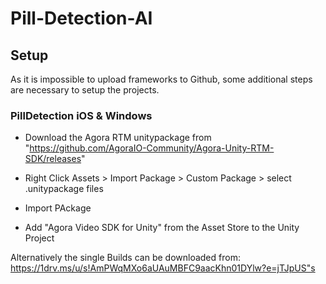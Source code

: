 # Pill-Detection-AI

## Setup
As it is impossible to upload frameworks to Github, some additional steps are necessary to setup the projects.

### PillDetection iOS & Windows
- Download the Agora RTM unitypackage from "https://github.com/AgoraIO-Community/Agora-Unity-RTM-SDK/releases"
- Right Click Assets > Import Package > Custom Package > select .unitypackage files
- Import PAckage

- Add "Agora Video SDK for Unity" from the Asset Store to the Unity Project

Alternatively the single Builds can be downloaded from:
https://1drv.ms/u/s!AmPWqMXo6aUAuMBFC9aacKhn01DYlw?e=jTJpUS"s
